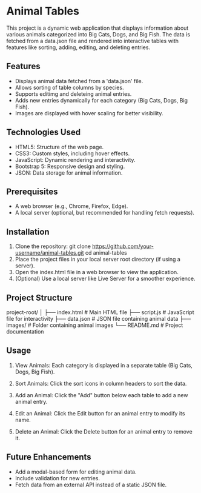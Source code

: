 # Animal Tables

This project is a dynamic web application that displays information about various animals categorized into Big Cats, Dogs, and Big Fish. The data is fetched from a data.json file and rendered into interactive tables with features like sorting, adding, editing, and deleting entries.


## Features

- Displays animal data fetched from a 'data.json' file.
- Allows sorting of table columns by species.
- Supports editimg and deleteing animal entries.
- Adds new entries dynamically for each category (Big Cats, Dogs, Big Fish).
- Images are displayed with hover scaling for better visibility.


## Technologies Used

- HTML5: Structure of the web page.
- CSS3: Custom styles, including hover effects.
- JavaScript: Dynamic rendering and interactivity.
- Bootstrap 5: Responsive design and styling.
- JSON: Data storage for animal information.


## Prerequisites

- A web browser (e.g., Chrome, Firefox, Edge).
- A local server (optional, but recommended for handling fetch requests).


## Installation

1. Clone the repository:
git clone https://github.com/your-username/animal-tables.git
cd animal-tables
2. Place the project files in your local server root directory (if using a server).
3. Open the index.html file in a web browser to view the application.
4. (Optional) Use a local server like Live Server for a smoother experience.


## Project Structure

project-root/
│
├── index.html  # Main HTML file
├── script.js   # JavaScript file for interactivity
├── data.json   # JSON file containing animal data
├── images/     # Folder containing animal images
└── README.md   # Project documentation

## Usage

1. View Animals:
Each category is displayed in a separate table (Big Cats, Dogs, Big Fish).

2. Sort Animals:
Click the sort icons in column headers to sort the data.

3. Add an Animal:
Click the "Add" button below each table to add a new animal entry.

4. Edit an Animal:
Click the Edit button for an animal entry to modify its name.

5. Delete an Animal:
Click the Delete button for an animal entry to remove it.


## Future Enhancements

- Add a modal-based form for editing animal data.
- Include validation for new entries.
- Fetch data from an external API instead of a static JSON file.